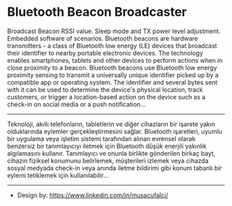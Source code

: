 # Bluetooth Beacon Broadcaster

Broadcast Beacon RSSI value. Sleep mode and TX power level adjustment. Embedded software of scenarios. Bluetooth beacons are hardware transmitters - a class of Bluetooth low energy (LE) devices that broadcast their identifier to nearby portable electronic devices. The technology enables smartphones, tablets and other devices to perform actions when in close proximity to a beacon.  Bluetooth beacons use Bluetooth low energy proximity sensing to transmit a universally unique identifier picked up by a compatible app or operating system. The identifier and several bytes sent with it can be used to determine the device's physical location, track customers, or trigger a location-based action on the device such as a check-in on social media or a push notification...

_______________________________________________________________________________________________________________________________________________________________________

Teknoloji, akıllı telefonların, tabletlerin ve diğer cihazların bir işarete yakın olduklarında eylemler gerçekleştirmesini sağlar. Bluetooth işaretleri, uyumlu bir uygulama veya işletim sistemi tarafından alınan evrensel olarak benzersiz bir tanımlayıcıyı iletmek için Bluetooth düşük enerjili yakınlık algılamasını kullanır. Tanımlayıcı ve onunla birlikte gönderilen birkaç bayt, cihazın fiziksel konumunu belirlemek, müşterileri izlemek veya cihazda sosyal medyada check-in veya anında iletme bildirimi gibi konum tabanlı bir eylemi tetiklemek için kullanılabilir...
_______________________________________________________________________________________________________________________________________________________________________

- Design by: https://www.linkedin.com/in/musacufalci/
